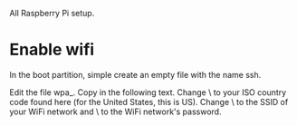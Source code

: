 All Raspberry Pi setup.

# Enable wifi
In the boot partition, simple create an empty file with the name ssh.

Edit the file wpa_. Copy in the following text. Change \ to your ISO country code found here (for the United States, this is US). Change \ to the SSID of your WiFi network and \ to the WiFi network's password.




